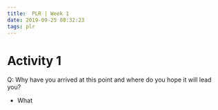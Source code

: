 ```yaml
---
title:  PLR | Week 1
date: 2019-09-25 08:32:23
tags: plr
---
```


# Activity 1

Q: Why have you arrived at this point and where do you hope it will lead you?

*   What


